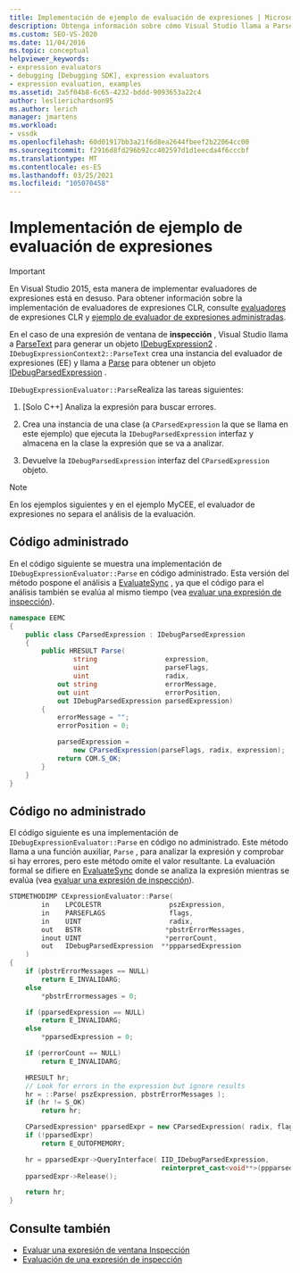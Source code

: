 ```yaml
---
title: Implementación de ejemplo de evaluación de expresiones | Microsoft Docs
description: Obtenga información sobre cómo Visual Studio llama a ParseText para generar un objeto IDebugExpression2 para una expresión de inspección de ventanas.
ms.custom: SEO-VS-2020
ms.date: 11/04/2016
ms.topic: conceptual
helpviewer_keywords:
- expression evaluators
- debugging [Debugging SDK], expression evaluators
- expression evaluation, examples
ms.assetid: 2a5f04b8-6c65-4232-bddd-9093653a22c4
author: leslierichardson95
ms.author: lerich
manager: jmartens
ms.workload:
- vssdk
ms.openlocfilehash: 60d01917bb3a21f6d8ea2644fbeef2b22064cc00
ms.sourcegitcommit: f2916d8fd296b92cc402597d1d1eecda4f6cccbf
ms.translationtype: MT
ms.contentlocale: es-ES
ms.lasthandoff: 03/25/2021
ms.locfileid: "105070458"
---
```

# <a name="sample-implementation-of-expression-evaluation"></a>Implementación de ejemplo de evaluación de expresiones
> [!IMPORTANT]
> En Visual Studio 2015, esta manera de implementar evaluadores de expresiones está en desuso. Para obtener información sobre la implementación de evaluadores de expresiones CLR, consulte [evaluadores](https://github.com/Microsoft/ConcordExtensibilitySamples/wiki/CLR-Expression-Evaluators) de expresiones CLR y [ejemplo de evaluador de expresiones administradas](https://github.com/Microsoft/ConcordExtensibilitySamples/wiki/Managed-Expression-Evaluator-Sample).

 En el caso de una expresión de ventana de **inspección** , Visual Studio llama a [ParseText](../../extensibility/debugger/reference/idebugexpressioncontext2-parsetext.md) para generar un objeto [IDebugExpression2](../../extensibility/debugger/reference/idebugexpression2.md) . `IDebugExpressionContext2::ParseText` crea una instancia del evaluador de expresiones (EE) y llama a [Parse](../../extensibility/debugger/reference/idebugexpressionevaluator-parse.md) para obtener un objeto [IDebugParsedExpression](../../extensibility/debugger/reference/idebugparsedexpression.md) .

 `IDebugExpressionEvaluator::Parse`Realiza las tareas siguientes:

1. [Solo C++] Analiza la expresión para buscar errores.

2. Crea una instancia de una clase (a `CParsedExpression` la que se llama en este ejemplo) que ejecuta la `IDebugParsedExpression` interfaz y almacena en la clase la expresión que se va a analizar.

3. Devuelve la `IDebugParsedExpression` interfaz del `CParsedExpression` objeto.

> [!NOTE]
> En los ejemplos siguientes y en el ejemplo MyCEE, el evaluador de expresiones no separa el análisis de la evaluación.

## <a name="managed-code"></a>Código administrado
 En el código siguiente se muestra una implementación de `IDebugExpressionEvaluator::Parse` en código administrado. Esta versión del método pospone el análisis a [EvaluateSync](../../extensibility/debugger/reference/idebugparsedexpression-evaluatesync.md) , ya que el código para el análisis también se evalúa al mismo tiempo (vea [evaluar una expresión de inspección](../../extensibility/debugger/evaluating-a-watch-expression.md)).

```csharp
namespace EEMC
{
    public class CParsedExpression : IDebugParsedExpression
    {
        public HRESULT Parse(
                string                 expression,
                uint                   parseFlags,
                uint                   radix,
            out string                 errorMessage,
            out uint                   errorPosition,
            out IDebugParsedExpression parsedExpression)
        {
            errorMessage = "";
            errorPosition = 0;

            parsedExpression =
                new CParsedExpression(parseFlags, radix, expression);
            return COM.S_OK;
        }
    }
}
```

## <a name="unmanaged-code"></a>Código no administrado
El código siguiente es una implementación de `IDebugExpressionEvaluator::Parse` en código no administrado. Este método llama a una función auxiliar, `Parse` , para analizar la expresión y comprobar si hay errores, pero este método omite el valor resultante. La evaluación formal se difiere en [EvaluateSync](../../extensibility/debugger/reference/idebugparsedexpression-evaluatesync.md) donde se analiza la expresión mientras se evalúa (vea [evaluar una expresión de inspección](../../extensibility/debugger/evaluating-a-watch-expression.md)).

```cpp
STDMETHODIMP CExpressionEvaluator::Parse(
        in    LPCOLESTR                 pszExpression,
        in    PARSEFLAGS                flags,
        in    UINT                      radix,
        out   BSTR                     *pbstrErrorMessages,
        inout UINT                     *perrorCount,
        out   IDebugParsedExpression  **ppparsedExpression
    )
{
    if (pbstrErrorMessages == NULL)
        return E_INVALIDARG;
    else
        *pbstrErrormessages = 0;

    if (pparsedExpression == NULL)
        return E_INVALIDARG;
    else
        *pparsedExpression = 0;

    if (perrorCount == NULL)
        return E_INVALIDARG;

    HRESULT hr;
    // Look for errors in the expression but ignore results
    hr = ::Parse( pszExpression, pbstrErrorMessages );
    if (hr != S_OK)
        return hr;

    CParsedExpression* pparsedExpr = new CParsedExpression( radix, flags, pszExpression );
    if (!pparsedExpr)
        return E_OUTOFMEMORY;

    hr = pparsedExpr->QueryInterface( IID_IDebugParsedExpression,
                                      reinterpret_cast<void**>(ppparsedExpression) );
    pparsedExpr->Release();

    return hr;
}
```

## <a name="see-also"></a>Consulte también
- [Evaluar una expresión de ventana Inspección](../../extensibility/debugger/evaluating-a-watch-window-expression.md)
- [Evaluación de una expresión de inspección](../../extensibility/debugger/evaluating-a-watch-expression.md)
